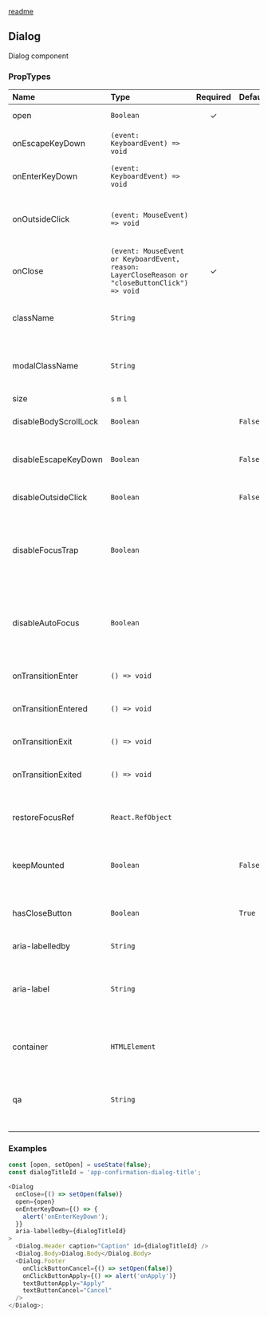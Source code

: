 [readme](#readme)

## Dialog

Dialog component

### PropTypes

| Name                  | Type                                                                                           | Required | Default | Description                                                                         |
| :-------------------- | :--------------------------------------------------------------------------------------------- | :------: | :------ | :---------------------------------------------------------------------------------- |
| open                  | `Boolean`                                                                                      |    ✓     |         | Current dialog state                                                                |
| onEscapeKeyDown       | `(event: KeyboardEvent) => void`                                                               |          |         | Escape key down event handler                                                       |
| onEnterKeyDown        | `(event: KeyboardEvent) => void`                                                               |          |         | Enter key down event handler                                                        |
| onOutsideClick        | `(event: MouseEvent) => void`                                                                  |          |         | Event handler on outside dialog mouse click                                         |
| onClose               | `(event: MouseEvent or KeyboardEvent, reason: LayerCloseReason or "closeButtonClick") => void` |    ✓     |         | On dialog close handler                                                             |
| className             | `String`                                                                                       |          |         | ClassName of dialog content wrapper                                                 |
| modalClassName        | `String`                                                                                       |          |         | ClassName of modal box, in which dialog is disposed                                 |
| size                  | `s` `m` `l`                                                                                    |          |         | Dialog size                                                                         |
| disableBodyScrollLock | `Boolean`                                                                                      |          | `False` | Should body scroll be locked                                                        |
| disableEscapeKeyDown  | `Boolean`                                                                                      |          | `False` | Should escape key down be disabled                                                  |
| disableOutsideClick   | `Boolean`                                                                                      |          | `False` | Should outside click be disabled                                                    |
| disableFocusTrap      | `Boolean`                                                                                      |          |         | If true, the modal will not prevent focus from leaving the modal while open         |
| disableAutoFocus      | `Boolean`                                                                                      |          |         | If true, the modal will not automatically shift focus to itself when it opens       |
| onTransitionEnter     | `() => void`                                                                                   |          |         | On start open dialog animation                                                      |
| onTransitionEntered   | `() => void`                                                                                   |          |         | On finish open dialog animation                                                     |
| onTransitionExit      | `() => void`                                                                                   |          |         | On start close dialog animation                                                     |
| onTransitionExited    | `() => void`                                                                                   |          |         | On finish close dialog animation                                                    |
| restoreFocusRef       | `React.RefObject`                                                                              |          |         | Element to receive focus when the dialog closes                                     |
| keepMounted           | `Boolean`                                                                                      |          | `False` | Should dialog be kept mounted                                                       |
| hasCloseButton        | `Boolean`                                                                                      |          | `True`  | Cross icon in top right corner of dialog presence                                   |
| aria-labelledby       | `String`                                                                                       |          |         | Id of <Dialog/> caption. Use `id` props of `<Dialog.Header/>` to set id for caption |
| aria-label            | `String`                                                                                       |          |         | Dialog label for a11y. Prefer `aria-labelledby` if caption is visible to user       |
| container             | `HTMLElement`                                                                                  |          |         | Container element for the dialog box                                                |
| qa                    | `String`                                                                                       |          |         | Data-qa attribute value of modal box, in which dialog is disposed                   |

### Examples

```js
const [open, setOpen] = useState(false);
const dialogTitleId = 'app-confirmation-dialog-title';

<Dialog
  onClose={() => setOpen(false)}
  open={open}
  onEnterKeyDown={() => {
    alert('onEnterKeyDown');
  }}
  aria-labelledby={dialogTitleId}
>
  <Dialog.Header caption="Caption" id={dialogTitleId} />
  <Dialog.Body>Dialog.Body</Dialog.Body>
  <Dialog.Footer
    onClickButtonCancel={() => setOpen(false)}
    onClickButtonApply={() => alert('onApply')}
    textButtonApply="Apply"
    textButtonCancel="Cancel"
  />
</Dialog>;
```
